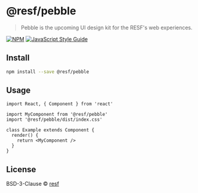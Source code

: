 # @resf/pebble

> Pebble is the upcoming UI design kit for the RESF&#x27;s web experiences.

[![NPM](https://img.shields.io/npm/v/@resf/pebble.svg)](https://www.npmjs.com/package/@resf/pebble) [![JavaScript Style Guide](https://img.shields.io/badge/code_style-standard-brightgreen.svg)](https://standardjs.com)

## Install

```bash
npm install --save @resf/pebble
```

## Usage

```tsx
import React, { Component } from 'react'

import MyComponent from '@resf/pebble'
import '@resf/pebble/dist/index.css'

class Example extends Component {
  render() {
    return <MyComponent />
  }
}
```

## License

BSD-3-Clause © [resf](https://github.com/resf)
